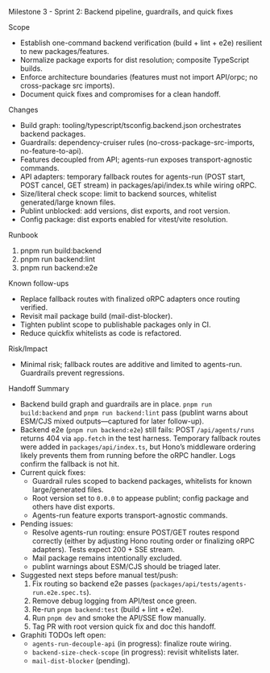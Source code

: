 Milestone 3 - Sprint 2: Backend pipeline, guardrails, and quick fixes

Scope
- Establish one-command backend verification (build + lint + e2e) resilient to new packages/features.
- Normalize package exports for dist resolution; composite TypeScript builds.
- Enforce architecture boundaries (features must not import API/orpc; no cross-package src imports).
- Document quick fixes and compromises for a clean handoff.

Changes
- Build graph: tooling/typescript/tsconfig.backend.json orchestrates backend packages.
- Guardrails: dependency-cruiser rules (no-cross-package-src-imports, no-feature-to-api).
- Features decoupled from API; agents-run exposes transport-agnostic commands.
- API adapters: temporary fallback routes for agents-run (POST start, POST cancel, GET stream) in packages/api/index.ts while wiring oRPC.
- Size/literal check scope: limit to backend sources, whitelist generated/large known files.
- Publint unblocked: add versions, dist exports, and root version.
- Config package: dist exports enabled for vitest/vite resolution.

Runbook
1) pnpm run build:backend
2) pnpm run backend:lint
3) pnpm run backend:e2e

Known follow-ups
- Replace fallback routes with finalized oRPC adapters once routing verified.
- Revisit mail package build (mail-dist-blocker).
- Tighten publint scope to publishable packages only in CI.
- Reduce quickfix whitelists as code is refactored.

Risk/Impact
- Minimal risk; fallback routes are additive and limited to agents-run. Guardrails prevent regressions.

Handoff Summary
- Backend build graph and guardrails are in place. `pnpm run build:backend` and `pnpm run backend:lint` pass (publint warns about ESM/CJS mixed outputs—captured for later follow-up).
- Backend e2e (`pnpm run backend:e2e`) still fails: POST `/api/agents/runs` returns 404 via `app.fetch` in the test harness. Temporary fallback routes were added in `packages/api/index.ts`, but Hono’s middleware ordering likely prevents them from running before the oRPC handler. Logs confirm the fallback is not hit.
- Current quick fixes:
  - Guardrail rules scoped to backend packages, whitelists for known large/generated files.
  - Root version set to `0.0.0` to appease publint; config package and others have dist exports.
  - Agents-run feature exports transport-agnostic commands.
- Pending issues:
  - Resolve agents-run routing: ensure POST/GET routes respond correctly (either by adjusting Hono routing order or finalizing oRPC adapters). Tests expect 200 + SSE stream.
  - Mail package remains intentionally excluded.
  - publint warnings about ESM/CJS should be triaged later.
- Suggested next steps before manual test/push:
  1. Fix routing so backend e2e passes (`packages/api/tests/agents-run.e2e.spec.ts`).
  2. Remove debug logging from API/test once green.
  3. Re-run `pnpm backend:test` (build + lint + e2e).
  4. Run `pnpm dev` and smoke the API/SSE flow manually.
  5. Tag PR with root version quick fix and doc this handoff.
- Graphiti TODOs left open:
  - `agents-run-decouple-api` (in progress): finalize route wiring.
  - `backend-size-check-scope` (in progress): revisit whitelists later.
  - `mail-dist-blocker` (pending).


